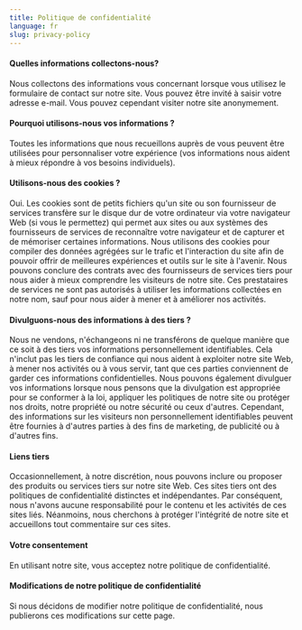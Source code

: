 ```yaml
---
title: Politique de confidentialité
language: fr
slug: privacy-policy
---
```


#### Quelles informations collectons-nous?

Nous collectons des informations vous concernant lorsque vous utilisez le formulaire de contact sur notre site.
Vous pouvez être invité à saisir votre adresse e-mail. Vous pouvez cependant visiter notre site anonymement.

#### Pourquoi utilisons-nous vos informations ?

Toutes les informations que nous recueillons auprès de vous peuvent être utilisées pour personnaliser votre expérience (vos informations nous aident à mieux répondre à vos besoins individuels).

#### Utilisons-nous des cookies ?

Oui. Les cookies sont de petits fichiers qu'un site ou son fournisseur de services transfère sur le disque dur de votre ordinateur via votre navigateur Web (si vous le permettez) qui permet aux sites ou aux systèmes des fournisseurs de services de reconnaître votre navigateur et de capturer et de mémoriser certaines informations.
Nous utilisons des cookies pour compiler des données agrégées sur le trafic et l'interaction du site afin de pouvoir offrir de meilleures expériences et outils sur le site à l'avenir. Nous pouvons conclure des contrats avec des fournisseurs de services tiers pour nous aider à mieux comprendre les visiteurs de notre site. Ces prestataires de services ne sont pas autorisés à utiliser les informations collectées en notre nom, sauf pour nous aider à mener et à améliorer nos activités.

#### Divulguons-nous des informations à des tiers ?

Nous ne vendons, n'échangeons ni ne transférons de quelque manière que ce soit à des tiers vos informations personnellement identifiables. Cela n'inclut pas les tiers de confiance qui nous aident à exploiter notre site Web, à mener nos activités ou à vous servir, tant que ces parties conviennent de garder ces informations confidentielles. Nous pouvons également divulguer vos informations lorsque nous pensons que la divulgation est appropriée pour se conformer à la loi, appliquer les politiques de notre site ou protéger nos droits, notre propriété ou notre sécurité ou ceux d'autres. Cependant, des informations sur les visiteurs non personnellement identifiables peuvent être fournies à d'autres parties à des fins de marketing, de publicité ou à d'autres fins.

#### Liens tiers

Occasionnellement, à notre discrétion, nous pouvons inclure ou proposer des produits ou services tiers sur notre site Web. Ces sites tiers ont des politiques de confidentialité distinctes et indépendantes. Par conséquent, nous n'avons aucune responsabilité pour le contenu et les activités de ces sites liés. Néanmoins, nous cherchons à protéger l'intégrité de notre site et accueillons tout commentaire sur ces sites.

#### Votre consentement

En utilisant notre site, vous acceptez notre politique de confidentialité.

#### Modifications de notre politique de confidentialité

Si nous décidons de modifier notre politique de confidentialité, nous publierons ces modifications sur cette page.
